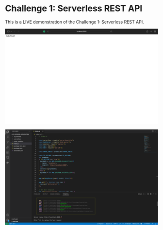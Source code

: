 # Challenge 1: Serverless REST API

This is a [LIVE](https://3tugc0jb11.execute-api.us-east-1.amazonaws.com/dev) demonstration of the Challenge 1: Serverless REST API.

<p align="center">
<img alt="Screenshot1" src="./screenshot1.png" width="auto">
</p>
<p align="center">
<img alt="Screenshot2" src="./screenshot2.png" width="auto">
</p>
